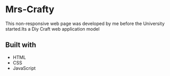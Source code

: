 # Mrs-Crafty

This non-responsive web page was developed by me before the University started.Its a Diy Craft web application model

## Built with
- HTML
- CSS
- JavaScript
  

